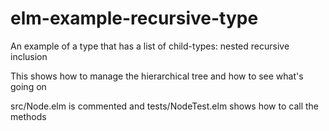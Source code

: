 # elm-example-recursive-type
An example of a type that has a list of child-types: nested recursive inclusion

This shows how to manage the hierarchical tree and how to see what's going on

src/Node.elm is commented and tests/NodeTest.elm shows how to call the methods
